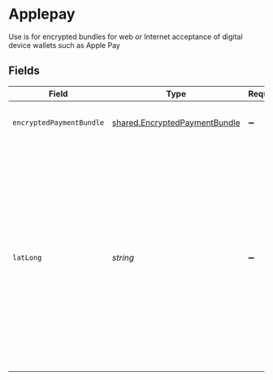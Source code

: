 # Applepay

Use is for encrypted bundles for web or Internet acceptance of digital device wallets such as Apple Pay


## Fields

| Field                                                                                                                                                                                                                  | Type                                                                                                                                                                                                                   | Required                                                                                                                                                                                                               | Description                                                                                                                                                                                                            | Example                                                                                                                                                                                                                |
| ---------------------------------------------------------------------------------------------------------------------------------------------------------------------------------------------------------------------- | ---------------------------------------------------------------------------------------------------------------------------------------------------------------------------------------------------------------------- | ---------------------------------------------------------------------------------------------------------------------------------------------------------------------------------------------------------------------- | ---------------------------------------------------------------------------------------------------------------------------------------------------------------------------------------------------------------------- | ---------------------------------------------------------------------------------------------------------------------------------------------------------------------------------------------------------------------- |
| `encryptedPaymentBundle`                                                                                                                                                                                               | [shared.EncryptedPaymentBundle](../../models/shared/encryptedpaymentbundle.md)                                                                                                                                         | :heavy_minus_sign:                                                                                                                                                                                                     | Encrypted Data from ApplePay or GooglePay                                                                                                                                                                              |                                                                                                                                                                                                                        |
| `latLong`                                                                                                                                                                                                              | *string*                                                                                                                                                                                                               | :heavy_minus_sign:                                                                                                                                                                                                     | Identifies the latitude and longitude coordinates of the digital device when it is being provisioned. Information is expressed in the order of latitude then longitude with values rounded to the nearest whole digit. | 1,1                                                                                                                                                                                                                    |